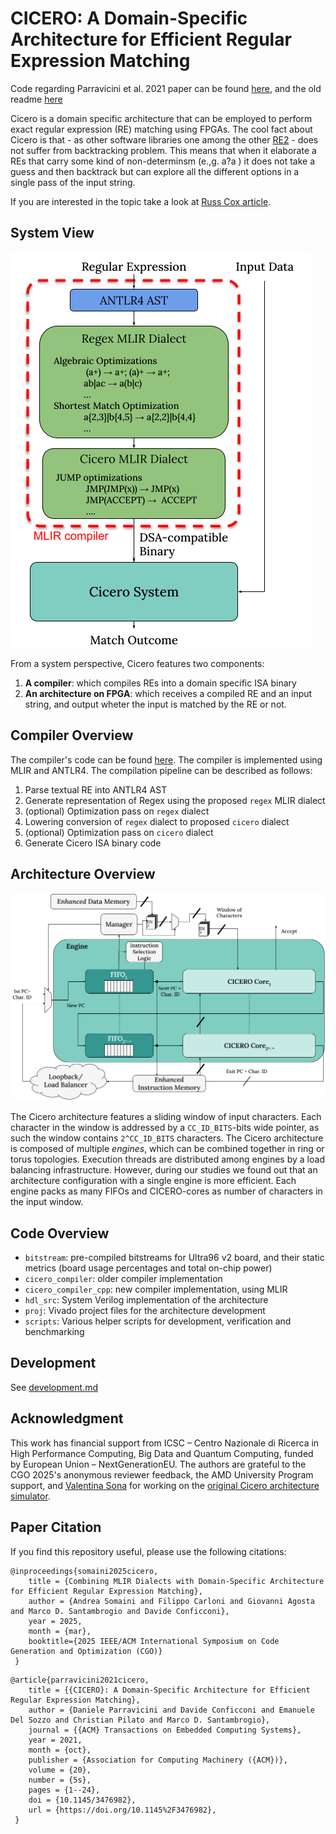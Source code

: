 # CICERO: A Domain-Specific Architecture for Efficient Regular Expression Matching

Code regarding Parravicini et al. 2021 paper can be found [here](https://github.com/necst/cicero/releases/tag/CASES21), and the old readme [here](https://github.com/necst/cicero/blob/feature/cgo25/CASES.md)

Cicero is a domain specific architecture that can be employed to perform exact regular expression (RE) matching using FPGAs.
The cool fact about Cicero is that - as other software libraries one among the other [RE2](https://github.com/google/re2) - does not suffer from backtracking problem.
This means that when it elaborate a REs that carry some kind of non-determinsm (e.,g. a?a ) it does not take a guess and then backtrack but can explore all the different options in a single pass of the input string.

If you are interested in the topic take a look at [Russ Cox article](https://swtch.com/~rsc/regexp/regexp1.html).

## System View

![cicero-mlir-system](./figures/cicero-mlir-system.png)

From a system perspective, Cicero features two components:

1. **A compiler**: which compiles REs into a domain specific ISA binary
2. **An architecture on FPGA**: which receives a compiled RE and an input string, and output wheter the input is matched by the RE or not.

## Compiler Overview

The compiler's code can be found [here](https://github.com/necst/cicero_compiler_cpp). The compiler is implemented using MLIR and ANTLR4. The compilation pipeline can be described as follows:

1. Parse textual RE into ANTLR4 AST
2. Generate representation of Regex using the proposed `regex` MLIR dialect
3. (optional) Optimization pass on `regex` dialect
4. Lowering conversion of `regex` dialect to proposed `cicero` dialect
5. (optional) Optimization pass on `cicero` dialect
6. Generate Cicero ISA binary code

## Architecture Overview

![cicero-engine](./figures/cicero-engine.png)

The Cicero architecture features a sliding window of input characters. Each character in the window is addressed by a `CC_ID_BITS`-bits wide pointer, as such the window contains `2^CC_ID_BITS` characters.
The Cicero architecture is composed of multiple *engines*, which can be combined together in ring or torus topologies. Execution threads are distributed among engines by a load balancing infrastructure. However, during our studies we found out that an architecture configuration with a single engine is more efficient.
Each engine packs as many FIFOs and CICERO-cores as number of characters in the input window.

## Code Overview

- `bitstream`: pre-compiled bitstreams for Ultra96 v2 board, and their static metrics (board usage percentages and total on-chip power)
- `cicero_compiler`: older compiler implementation
- `cicero_compiler_cpp`: new compiler implementation, using MLIR
- `hdl_src`: System Verilog implementation of the architecture
- `proj`: Vivado project files for the architecture development
- `scripts`: Various helper scripts for development, verification and benchmarking

## Development

See [development.md](./development.md)

## Acknowledgment

This work has financial support from ICSC – Centro Nazionale di Ricerca in High Performance Computing, Big Data and Quantum Computing, funded by European Union – NextGenerationEU.
The authors are grateful to the CGO 2025's anonymous reviewer feedback, the AMD University Program support, and [Valentina Sona](https://github.com/ValentinaSona) for working on the [original Cicero architecture simulator](https://github.com/necst/SoftwareCICERO/).

## Paper Citation

If you find this repository useful, please use the following citations:

```
@inproceedings{somaini2025cicero,
    title = {Combining MLIR Dialects with Domain-Specific Architecture for Efficient Regular Expression Matching},
    author = {Andrea Somaini and Filippo Carloni and Giovanni Agosta and Marco D. Santambrogio and Davide Conficconi},
    year = 2025,
    month = {mar},
    booktitle={2025 IEEE/ACM International Symposium on Code Generation and Optimization (CGO)}
 } 
```

```
@article{parravicini2021cicero,
    title = {{CICERO}: A Domain-Specific Architecture for Efficient Regular Expression Matching},
    author = {Daniele Parravicini and Davide Conficconi and Emanuele Del Sozzo and Christian Pilato and Marco D. Santambrogio}, 
    journal = {{ACM} Transactions on Embedded Computing Systems},
    year = 2021,
    month = {oct},
    publisher = {Association for Computing Machinery ({ACM})},
    volume = {20},
    number = {5s},
    pages = {1--24},
    doi = {10.1145/3476982},
    url = {https://doi.org/10.1145%2F3476982},
 } 
```
